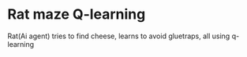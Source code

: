 # Rat maze Q-learning
 Rat(Ai agent) tries to find cheese, learns to avoid gluetraps, all using q-learning

